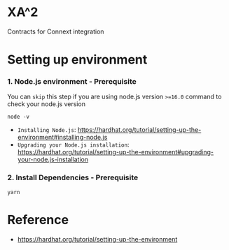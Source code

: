 # XA^2

Contracts for Connext integration

# Setting up environment

### 1. Node.js environment - Prerequisite

You can `skip` this step if you are using node.js version `>=16.0`
command to check your node.js version

```
node -v
```

- `Installing Node.js`: https://hardhat.org/tutorial/setting-up-the-environment#installing-node.js
- `Upgrading your Node.js installation`: https://hardhat.org/tutorial/setting-up-the-environment#upgrading-your-node.js-installation

### 2. Install Dependencies - Prerequisite

```
yarn
```

# Reference

- https://hardhat.org/tutorial/setting-up-the-environment
